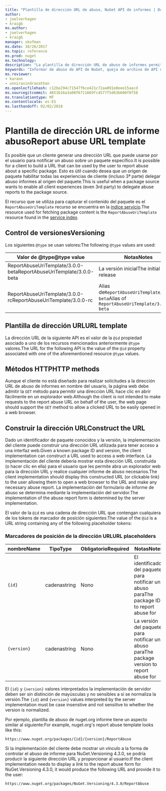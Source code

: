 ```yaml
---
title: "Plantilla de dirección URL de abuso, NuGet API de informes | Documentos de Microsoft"
author:
- joelverhagen
- kraigb
ms.author:
- joelverhagen
- kraigb
manager: skofman
ms.date: 10/26/2017
ms.topic: reference
ms.prod: nuget
ms.technology: 
description: "La plantilla de dirección URL de abuso de informes permite a los clientes mostrar un vínculo de abuso del informe en su interfaz de usuario."
keywords: "Informar de abuso de API de NuGet, queja de archivo de API de NuGet, plantilla de dirección URL de informe NuGet.org"
ms.reviewer:
- karann
- unniravindranathan
ms.openlocfilehash: c12be294c71547fbce421c72aa091e0eee15aacd
ms.sourcegitcommit: 4651b16a3a08f6711669fc4577f5d63b600f8f58
ms.translationtype: MT
ms.contentlocale: es-ES
ms.lasthandoff: 02/02/2018
---
```

# <a name="report-abuse-url-template"></a><span data-ttu-id="ede1c-104">Plantilla de dirección URL de informe abuso</span><span class="sxs-lookup"><span data-stu-id="ede1c-104">Report abuse URL template</span></span>

<span data-ttu-id="ede1c-105">Es posible que un cliente generar una dirección URL que puede usarse por el usuario para notificar un abuso sobre un paquete específico.</span><span class="sxs-lookup"><span data-stu-id="ede1c-105">It is possible for a client to build a URL that can be used by the user to report abuse about a specific package.</span></span> <span data-ttu-id="ede1c-106">Esto es útil cuando desea que un origen de paquete habilitar todas las experiencias de cliente (incluso 3ª parte) delegar abuso informes al origen del paquete.</span><span class="sxs-lookup"><span data-stu-id="ede1c-106">This is useful when a package source wants to enable all client experiences (even 3rd party) to delegate abuse reports to the package source.</span></span>

<span data-ttu-id="ede1c-107">El recurso que se utiliza para capturar el contenido del paquete es el `ReportAbuseUriTemplate` recurso se encuentra en la [índice servicio](service-index.md).</span><span class="sxs-lookup"><span data-stu-id="ede1c-107">The resource used for fetching package content is the `ReportAbuseUriTemplate` resource found in the [service index](service-index.md).</span></span>

## <a name="versioning"></a><span data-ttu-id="ede1c-108">Control de versiones</span><span class="sxs-lookup"><span data-stu-id="ede1c-108">Versioning</span></span>

<span data-ttu-id="ede1c-109">Los siguientes `@type` se usan valores:</span><span class="sxs-lookup"><span data-stu-id="ede1c-109">The following `@type` values are used:</span></span>

<span data-ttu-id="ede1c-110">Valor de @type</span><span class="sxs-lookup"><span data-stu-id="ede1c-110">@type value</span></span>                       | <span data-ttu-id="ede1c-111">Notas</span><span class="sxs-lookup"><span data-stu-id="ede1c-111">Notes</span></span>
--------------------------------- | -----
<span data-ttu-id="ede1c-112">ReportAbuseUriTemplate/3.0.0-beta</span><span class="sxs-lookup"><span data-stu-id="ede1c-112">ReportAbuseUriTemplate/3.0.0-beta</span></span> | <span data-ttu-id="ede1c-113">La versión inicial</span><span class="sxs-lookup"><span data-stu-id="ede1c-113">The initial release</span></span>
<span data-ttu-id="ede1c-114">ReportAbuseUriTemplate/3.0.0-rc</span><span class="sxs-lookup"><span data-stu-id="ede1c-114">ReportAbuseUriTemplate/3.0.0-rc</span></span>   | <span data-ttu-id="ede1c-115">Alias de`ReportAbuseUriTemplate/3.0.0-beta`</span><span class="sxs-lookup"><span data-stu-id="ede1c-115">Alias of `ReportAbuseUriTemplate/3.0.0-beta`</span></span>

## <a name="url-template"></a><span data-ttu-id="ede1c-116">Plantilla de dirección URL</span><span class="sxs-lookup"><span data-stu-id="ede1c-116">URL template</span></span>

<span data-ttu-id="ede1c-117">La dirección URL de la siguiente API es el valor de la `@id` propiedad asociado a uno de los recursos mencionados anteriormente `@type` valores.</span><span class="sxs-lookup"><span data-stu-id="ede1c-117">The URL for the following API is the value of the `@id` property associated with one of the aforementioned resource `@type` values.</span></span>

## <a name="http-methods"></a><span data-ttu-id="ede1c-118">Métodos HTTP</span><span class="sxs-lookup"><span data-stu-id="ede1c-118">HTTP methods</span></span>

<span data-ttu-id="ede1c-119">Aunque el cliente no está diseñado para realizar solicitudes a la dirección URL de abuso de informes en nombre del usuario, la página web debe admitir la `GET` método para permitir una dirección URL hace clic en abrir fácilmente en un explorador web.</span><span class="sxs-lookup"><span data-stu-id="ede1c-119">Although the client is not intended to make requests to the report abuse URL on behalf of the user, the web page should support the `GET` method to allow a clicked URL to be easily opened in a web browser.</span></span>

## <a name="construct-the-url"></a><span data-ttu-id="ede1c-120">Construir la dirección URL</span><span class="sxs-lookup"><span data-stu-id="ede1c-120">Construct the URL</span></span>

<span data-ttu-id="ede1c-121">Dado un identificador de paquete conocidos y la versión, la implementación del cliente puede construir una dirección URL utilizada para tener acceso a una interfaz web.</span><span class="sxs-lookup"><span data-stu-id="ede1c-121">Given a known package ID and version, the client implementation can construct a URL used to access a web interface.</span></span> <span data-ttu-id="ede1c-122">La implementación del cliente debería mostrar esta dirección URL construida (o hacer clic en ella) para el usuario que les permite abra un explorador web para la dirección URL y realice cualquier informe de abuso necesarios.</span><span class="sxs-lookup"><span data-stu-id="ede1c-122">The client implementation should display this constructed URL (or clickable link) to the user allowing them to open a web browser to the URL and make any necessary abuse report.</span></span> <span data-ttu-id="ede1c-123">La implementación del formulario de informe de abuso se determina mediante la implementación del servidor.</span><span class="sxs-lookup"><span data-stu-id="ede1c-123">The implementation of the abuse report form is determined by the server implementation.</span></span>

<span data-ttu-id="ede1c-124">El valor de la `@id` es una cadena de dirección URL que contengan cualquiera de los tokens de marcador de posición siguientes:</span><span class="sxs-lookup"><span data-stu-id="ede1c-124">The value of the `@id` is a URL string containing any of the following placeholder tokens:</span></span>

### <a name="url-placeholders"></a><span data-ttu-id="ede1c-125">Marcadores de posición de la dirección URL</span><span class="sxs-lookup"><span data-stu-id="ede1c-125">URL placeholders</span></span>

<span data-ttu-id="ede1c-126">nombre</span><span class="sxs-lookup"><span data-stu-id="ede1c-126">Name</span></span>        | <span data-ttu-id="ede1c-127">Tipo</span><span class="sxs-lookup"><span data-stu-id="ede1c-127">Type</span></span>    | <span data-ttu-id="ede1c-128">Obligatorio</span><span class="sxs-lookup"><span data-stu-id="ede1c-128">Required</span></span> | <span data-ttu-id="ede1c-129">Notas</span><span class="sxs-lookup"><span data-stu-id="ede1c-129">Notes</span></span>
----------- | ------- | -------- | -----
`{id}`      | <span data-ttu-id="ede1c-130">cadena</span><span class="sxs-lookup"><span data-stu-id="ede1c-130">string</span></span>  | <span data-ttu-id="ede1c-131">No</span><span class="sxs-lookup"><span data-stu-id="ede1c-131">no</span></span>       | <span data-ttu-id="ede1c-132">El identificador del paquete para notificar un abuso para</span><span class="sxs-lookup"><span data-stu-id="ede1c-132">The package ID to report abuse for</span></span>
`{version}` | <span data-ttu-id="ede1c-133">cadena</span><span class="sxs-lookup"><span data-stu-id="ede1c-133">string</span></span>  | <span data-ttu-id="ede1c-134">No</span><span class="sxs-lookup"><span data-stu-id="ede1c-134">no</span></span>       | <span data-ttu-id="ede1c-135">La versión del paquete para notificar un abuso para</span><span class="sxs-lookup"><span data-stu-id="ede1c-135">The package version to report abuse for</span></span>

<span data-ttu-id="ede1c-136">El `{id}` y `{version}` valores interpretados la implementación de servidor deben ser sin distinción de mayúsculas y no sensibles a si se normaliza la versión.</span><span class="sxs-lookup"><span data-stu-id="ede1c-136">The `{id}` and `{version}` values interpreted by the server implementation must be case insenstive and not sensitive to whether the version is normalized.</span></span>

<span data-ttu-id="ede1c-137">Por ejemplo, plantilla de abuso de nuget.org informe tiene un aspecto similar al siguiente:</span><span class="sxs-lookup"><span data-stu-id="ede1c-137">For example, nuget.org's report abuse template looks like this:</span></span>

    https://www.nuget.org/packages/{id}/{version}/ReportAbuse

<span data-ttu-id="ede1c-138">Si la implementación del cliente debe mostrar un vínculo a la forma de controlar el abuso de informe para NuGet.Versioning 4.3.0, se podría producir la siguiente dirección URL y proporcionar al usuario:</span><span class="sxs-lookup"><span data-stu-id="ede1c-138">If the client implementation needs to display a link to the report abuse form for NuGet.Versioning 4.3.0, it would produce the following URL and provide it to the user:</span></span>

    https://www.nuget.org/packages/NuGet.Versioning/4.3.0/ReportAbuse
